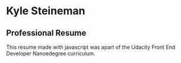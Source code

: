 # Kyle Steineman
## Professional Resume

This resume made with javascript was apart of the Udacity Front End Developer Nanoedegree curriculum.
